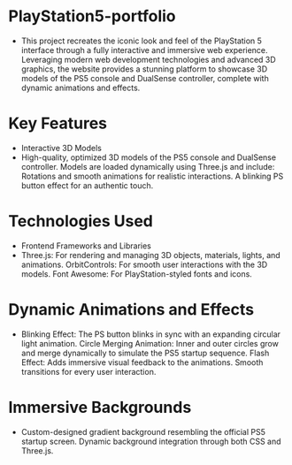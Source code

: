 # PlayStation5-portfolio
- This project recreates the iconic look and feel of the PlayStation 5 interface through a fully interactive and immersive web experience. Leveraging modern web development technologies and advanced 3D graphics, the website provides a stunning platform to showcase 3D models of the PS5 console and DualSense controller, complete with dynamic animations and effects.

# Key Features
- Interactive 3D Models
- High-quality, optimized 3D models of the PS5 console and DualSense controller.
Models are loaded dynamically using Three.js and include:
Rotations and smooth animations for realistic interactions.
A blinking PS button effect for an authentic touch.

# Technologies Used
- Frontend Frameworks and Libraries
- Three.js: For rendering and managing 3D objects, materials, lights, and animations.
OrbitControls: For smooth user interactions with the 3D models.
Font Awesome: For PlayStation-styled fonts and icons.

# Dynamic Animations and Effects
- Blinking Effect: The PS button blinks in sync with an expanding circular light animation.
Circle Merging Animation: Inner and outer circles grow and merge dynamically to simulate the PS5 startup sequence.
Flash Effect: Adds immersive visual feedback to the animations.
Smooth transitions for every user interaction.

# Immersive Backgrounds
- Custom-designed gradient background resembling the official PS5 startup screen.
Dynamic background integration through both CSS and Three.js.

